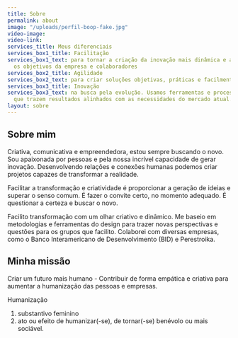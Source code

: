 ```yaml
---
title: Sobre
permalink: about
image: "/uploads/perfil-boop-fake.jpg"
video-image: 
video-link: 
services_title: Meus diferenciais
services_box1_title: Facilitação
services_box1_text: para tornar a criação da inovação mais dinâmica e alinhada com
  os objetivos da empresa e colaboradores
services_box2_title: Agilidade
services_box2_text: para criar soluções objetivas, práticas e facilmente aplicáveis.
services_box3_title: Inovação
services_box3_text: na busca pela evolução. Usamos ferramentas e processos atualizados
  que trazem resultados alinhados com as necessidades do mercado atual.
layout: sobre
---
```


## Sobre mim

Criativa, comunicativa e empreendedora, estou sempre buscando o novo. Sou apaixonada por pessoas e pela nossa incrível capacidade de gerar inovação. Desenvolvendo relações e conexões humanas podemos criar projetos capazes de transformar a realidade.

Facilitar a transformação e criatividade é proporcionar a geração de ideias e superar o senso comum. É fazer o convite certo, no momento adequado. É questionar a certeza e buscar o novo.

Facilito transformação com um olhar criativo e dinâmico. Me baseio em metodologias e ferramentas do design para trazer novas perspectivas e questões para os grupos que facilito. Colaborei com diversas empresas, como o Banco Interamericano de Desenvolvimento (BID) e Perestroika.


## Minha missão

Criar um futuro mais humano - Contribuir de forma empática e criativa para aumentar a humanização das pessoas e empresas.

Humanização
1.	substantivo feminino
2.	ato ou efeito de humanizar(-se), de tornar(-se) benévolo ou mais sociável.
